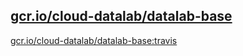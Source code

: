 
[gcr.io/cloud-datalab/datalab-base](https://hub.docker.com/r/anjia0532/cloud-datalab.datalab-base/tags/)
-----


[gcr.io/cloud-datalab/datalab-base:travis](https://hub.docker.com/r/anjia0532/cloud-datalab.datalab-base/tags/)


